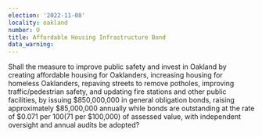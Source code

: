 ```yaml
---
election: '2022-11-08'
locality: oakland
number: U
title: Affordable Housing Infrastructure Bond
data_warning:
---
```

Shall the measure to improve public safety and invest in Oakland by creating affordable housing for Oaklanders, increasing housing for homeless Oaklanders, repaving streets to remove potholes, improving traffic/pedestrian safety, and updating fire stations and other public facilities, by issuing $850,000,000 in general obligation bonds, raising approximately $85,000,000 annually while bonds are outstanding at the rate of $0.071 per $100 ($71 per $100,000) of assessed value, with independent oversight and annual audits be adopted?
